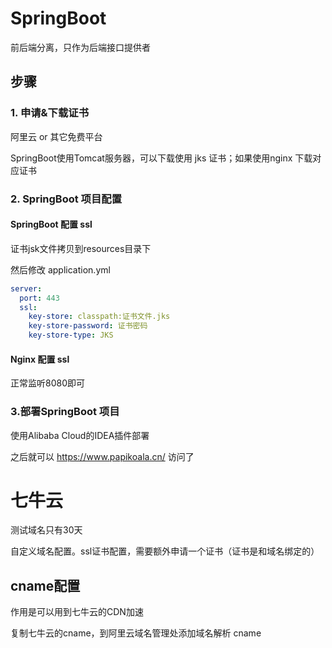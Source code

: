





# SpringBoot

前后端分离，只作为后端接口提供者



## 步骤

### 1. 申请&下载证书

阿里云 or 其它免费平台

SpringBoot使用Tomcat服务器，可以下载使用 jks 证书；如果使用nginx 下载对应证书



### 2. SpringBoot 项目配置

#### SpringBoot 配置 ssl

证书jsk文件拷贝到resources目录下

然后修改 application.yml

```yml
server:
  port: 443
  ssl:
    key-store: classpath:证书文件.jks
    key-store-password: 证书密码
    key-store-type: JKS
```

#### Nginx 配置 ssl

正常监听8080即可



### 3.部署SpringBoot 项目

使用Alibaba Cloud的IDEA插件部署

之后就可以 https://www.papikoala.cn/ 访问了





# 七牛云

测试域名只有30天

自定义域名配置。ssl证书配置，需要额外申请一个证书（证书是和域名绑定的）



## cname配置

作用是可以用到七牛云的CDN加速

复制七牛云的cname，到阿里云域名管理处添加域名解析 cname

